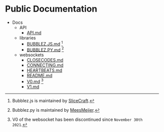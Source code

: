 # Public Documentation

- Docs
  - API
    - [API.md](https://github.com/ProjectBubblez/documentation/blob/main/docs/api/API.md)
  - libraries
    - [BUBBLEZ.JS.md](https://github.com/ProjectBubblez/documentation/blob/main/docs/libraries/BUBBLEZ.JS.md) [^BJS]
    - [BUBBLEZ.PY.md](https://github.com/ProjectBubblez/documentation/blob/main/docs/libraries/BUBBLEZ.PY.md) [^BPY]
  - websockets
    - [CLOSECODES.md](https://github.com/ProjectBubblez/documentation/blob/main/docs/websockets/CLOSECODES.md)
    - [CONNECTING.md](https://github.com/ProjectBubblez/documentation/blob/main/docs/websockets/CONNECTING.md)
    - [HEARTBEATS.md](https://github.com/ProjectBubblez/documentation/blob/main/docs/websockets/HEARTBEATS.md)
    - [README.md](https://github.com/ProjectBubblez/documentation/blob/main/docs/websockets/README.md)
    - [V0.md](https://github.com/ProjectBubblez/documentation/blob/main/docs/websockets/V0.md) [^V0]
    - [V1.md](https://github.com/ProjectBubblez/documentation/blob/main/docs/websockets/V1.md)

[^BJS]: Bubblez.js is maintained by [SliceCraft](https://github.com/SliceCraft).
[^BPY]: Bubblez.py is maintained by [MeesMeijer](https://github.com/MeesMeijer).
[^V0]: V0 of the websocket has been discontinued since `November 30th 2021`.
